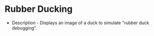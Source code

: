 Rubber Ducking
================

* Description - Displays an image of a duck to simulate "rubber duck debugging".

